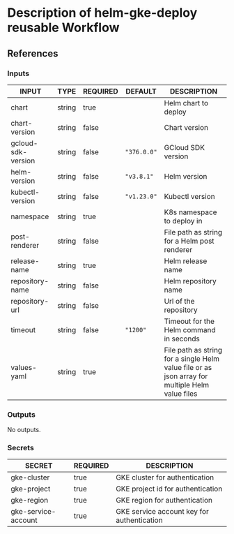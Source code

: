 <h1>Description of helm-gke-deploy reusable Workflow</h1>

<h2>References</h2>

<h3>Inputs</h3>

<!-- AUTO-DOC-INPUT:START - Do not remove or modify this section -->

|       INPUT        |  TYPE  | REQUIRED |   DEFAULT   |                                           DESCRIPTION                                           |
|--------------------|--------|----------|-------------|-------------------------------------------------------------------------------------------------|
|       chart        | string |   true   |             |                                      Helm chart to deploy                                       |
|   chart-version    | string |  false   |             |                                          Chart version                                          |
| gcloud-sdk-version | string |  false   | <code>"376.0.0"</code> |                                       GCloud SDK version                                        |
|    helm-version    | string |  false   | <code>"v3.8.1"</code>  |                                          Helm version                                           |
|  kubectl-version   | string |  false   | <code>"v1.23.0"</code> |                                         Kubectl version                                         |
|     namespace      | string |   true   |             |                                   K8s namespace to deploy in                                    |
|   post-renderer    | string |  false   |             |                          File path as string for a Helm post renderer                           |
|    release-name    | string |   true   |             |                                        Helm release name                                        |
|  repository-name   | string |  false   |             |                                      Helm repository name                                       |
|   repository-url   | string |  false   |             |                                      Url of the repository                                      |
|      timeout       | string |  false   |  <code>"1200"</code>   |                             Timeout for the Helm command in seconds                             |
|    values-yaml     | string |   true   |             | File path as string for a single Helm value file or as json array for multiple Helm value files |

<!-- AUTO-DOC-INPUT:END -->

<h3>Outputs</h3>

<!-- AUTO-DOC-OUTPUT:START - Do not remove or modify this section -->
No outputs.
<!-- AUTO-DOC-OUTPUT:END -->

<h3>Secrets</h3>

<!-- AUTO-DOC-SECRETS:START - Do not remove or modify this section -->

|       SECRET        | REQUIRED |                DESCRIPTION                 |
|---------------------|----------|--------------------------------------------|
|     gke-cluster     |   true   |       GKE cluster for authentication       |
|     gke-project     |   true   |     GKE project id for authentication      |
|     gke-region      |   true   |       GKE region for authentication        |
| gke-service-account |   true   | GKE service account key for authentication |

<!-- AUTO-DOC-SECRETS:END -->
